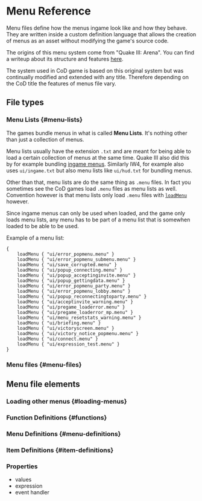 # Menu Reference

Menu files define how the menus ingame look like and how they behave.
They are written inside a custom definition language that allows the creation of menus as an asset without modifying the game's source code.

The origins of this menu system come from "Quake III: Arena".
You can find a writeup about its structure and features [here](https://icculus.org/~phaethon/q3tamenu/q3tamenu-single.html).

The system used in CoD game is based on this original system but was continually modified and extended with any title.
Therefore depending on the CoD title the features of menus file vary.

## File types

### Menu Lists {#menu-lists}

The games bundle menus in what is called **Menu Lists**.
It's nothing other than just a collection of menus.

Menu lists usually have the extension `.txt` and are meant for being able to load a certain collection of menus at the same time.
Quake III also did this by for example bundling [ingame menus](https://github.com/id-Software/Quake-III-Arena/blob/master/ui/ingame.txt).
Similarly IW4, for example also uses `ui/ingame.txt` but also menu lists like `ui/hud.txt` for bundling menus.

Other than that, menu lists are do the same thing as `.menu` files.
In fact you sometimes see the CoD games load `.menu` files as menu lists as well.
Convention however is that menu lists only load `.menu` files with [`loadMenu`](#loading-menus) however.

Since ingame menus can only be used when loaded, and the game only loads menu lists, any menu has to be part of a menu list that is somewhen loaded to be able to be used.

Example of a menu list:

```
{
    loadMenu { "ui/error_popmenu.menu" }
    loadMenu { "ui/error_popmenu_submenu.menu" }
    loadMenu { "ui/save_corrupted.menu" }
    loadMenu { "ui/popup_connecting.menu" }
    loadMenu { "ui/popup_acceptinginvite.menu" }
    loadMenu { "ui/popup_gettingdata.menu" }
    loadMenu { "ui/error_popmenu_party.menu" }
    loadMenu { "ui/error_popmenu_lobby.menu" }
    loadMenu { "ui/popup_reconnectingtoparty.menu" }
    loadMenu { "ui/acceptinvite_warning.menu" }
    loadMenu { "ui/pregame_loaderror.menu" }
    loadMenu { "ui/pregame_loaderror_mp.menu" }
    loadMenu { "ui/menu_resetstats_warning.menu" }
    loadMenu { "ui/briefing.menu" }
    loadMenu { "ui/victoryscreen.menu" }
    loadMenu { "ui/victory_notice_popmenu.menu" }
    loadMenu { "ui/connect.menu" }
    loadMenu { "ui/expression_test.menu" }
}
```

### Menu files {#menu-files}

## Menu file elements

### Loading other menus {#loading-menus}

### Function Definitions {#functions}

### Menu Definitions {#menu-definitions}

### Item Definitions {#item-definitions}

### Properties

- values
- expression
- event handler
